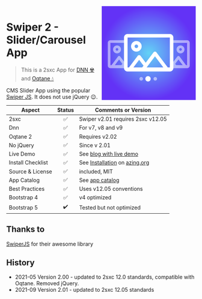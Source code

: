 <img src="app-icon.png" width="250" align="right">

# Swiper 2 - Slider/Carousel App

> This is a 2sxc App for [DNN ☢️](https://www.dnnsoftware.com/) and [Oqtane 💧](https://www.oqtane.org/)

CMS Slider App using the popular [Swiper JS](https://swiperjs.com/). It does not use jQuery 😉.


| Aspect              | Status | Comments or Version |
| ------------------- | :----: | ------------------- |
| 2sxc                | ✅    | Swiper v2.01 requires 2sxc v12.05
| Dnn                 | ✅    | For v7, v8 and v9
| Oqtane 2            | ✅    | Requires v2.02
| No jQuery           | ✅    | Since v 2.01
| Live Demo           | ✅    | See [blog with live demo](https://2sxc.org/en/blog/post/awesome-swiper-js-slider)
| Install Checklist   | ✅    | See [Installation](https://azing.org/2sxc/r/9yfw-D1D) on [azing.org](https://azing.org/2sxc)
| Source & License    | ✅    | included, MIT
| App Catalog         | ✅    | See [app catalog](https://2sxc.org/en/apps/app/swiper-image-slider-pro-with-parallax-3d-cubes-coverflow-and-more)
| Best Practices      | ✅    | Uses v12.05 conventions
| Bootstrap 4         | ✅    | v4 optimized
| Bootstrap 5         | ✔️    | Tested but not optimized

## Thanks to

[SwiperJS](https://swiperjs.com/) for their awesome library

## History

* 2021-05 Version 2.00 - updated to 2sxc 12.0 standards, compatible with Oqtane. Removed jQuery.
* 2021-09 Version 2.01 - updated to 2sxc 12.05 standards